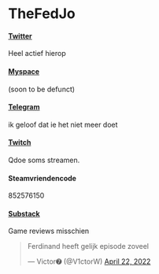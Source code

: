 # TheFedJo

#### [Twitter](https://twitter.com/TheFedJo)
Heel actief hierop

#### [Myspace](https://myspace.com/fedjo/bio) 
(soon to be defunct)

#### [Telegram](https://t.me/thefedjo)
ik geloof dat ie het niet meer doet

#### [Twitch](https://twitch.tv/thefedjo)
Qdoe soms streamen.

#### Steamvriendencode
852576150

#### [Substack](https://thefedjo.substack.com)
Game reviews misschien

<blockquote class="twitter-tweet" data-conversation="none" data-dnt="true" data-theme="dark"><p lang="nl" dir="ltr">Ferdinand heeft gelijk episode zoveel</p>&mdash; Victor➐ (@V1ctorW) <a href="https://twitter.com/V1ctorW/status/1517522667594825733?ref_src=twsrc%5Etfw">April 22, 2022</a></blockquote> <script async src="https://platform.twitter.com/widgets.js" charset="utf-8"></script> 

